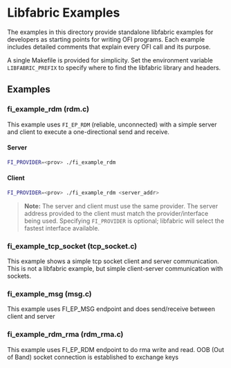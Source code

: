 # Libfabric Examples

The examples in this directory provide standalone libfabric examples for
developers as starting points for writing OFI programs.  Each example includes
detailed comments that explain every OFI call and its purpose.

A single Makefile is provided for simplicity. Set the environment variable
`LIBFABRIC_PREFIX` to specify where to find the libfabric library and headers.

## Examples

### fi_example_rdm (rdm.c)

This example uses `FI_EP_RDM` (reliable, unconnected) with a simple server and
client to execute a one-directional send and receive.

#### Server
```bash
FI_PROVIDER=<prov> ./fi_example_rdm
```

#### Client
```bash
FI_PROVIDER=<prov> ./fi_example_rdm <server_addr>
```

> **Note:** The server and client must use the same provider.  The server
address provided to the client must match the provider/interface being used.
Specifying `FI_PROVIDER` is optional; libfabric will select the fastest
interface available.

### fi_example_tcp_socket (tcp_socket.c)

This example shows a simple tcp socket client and server communication. 
This is not a libfabric example, but simple client-server communication
with sockets.

### fi_example_msg (msg.c)

This example uses FI_EP_MSG endpoint and does send/receive between client
and server

### fi_example_rdm_rma (rdm_rma.c)

This example uses FI_EP_RDM endpoint to do rma write and read. 
OOB (Out of Band) socket connection is established to exchange keys